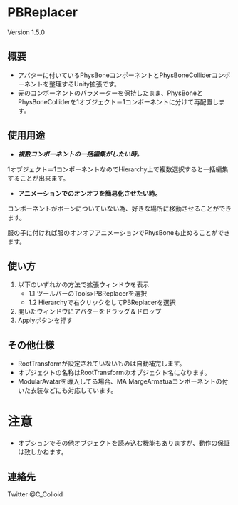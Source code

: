 # PBReplacer
Version 1.5.0

## 概要
* アバターに付いているPhysBoneコンポーネントとPhysBoneColliderコンポーネントを整理するUnity拡張です。
* 元のコンポーネントのパラメーターを保持したまま、PhysBoneとPhysBoneColliderを1オブジェクト＝1コンポーネントに分けて再配置します。

## 使用用途
* ___複数コンポーネントの一括編集がしたい時。___

1オブジェクト＝1コンポーネントなのでHierarchy上で複数選択すると一括編集することが出来ます。

* __アニメーションでのオンオフを簡易化させたい時。__

コンポーネントがボーンについていない為、好きな場所に移動させることができます。

服の子に付ければ服のオンオフアニメーションでPhysBoneも止めることができます。

## 使い方
1. 以下のいずれかの方法で拡張ウィンドウを表示
	* 1.1 ツールバーのTools>PBReplacerを選択
	* 1.2 Hierarchyで右クリックをしてPBReplacerを選択
2. 開いたウィンドウにアバターをドラッグ＆ドロップ
3. Applyボタンを押す

## その他仕様
* RootTransformが設定されていないものは自動補完します。
* オブジェクトの名称はRootTransformのオブジェクト名になります。
* ModularAvatarを導入してる場合、MA MargeArmatuaコンポーネントの付いた衣装などにも対応しています。

# 注意
* オプションでその他オブジェクトを読み込む機能もありますが、動作の保証は致しかねます。

## 連絡先
Twitter @C_Colloid

